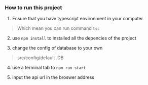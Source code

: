 ### How to run this project
1. Ensure that you have typescript environment in your computer
  > Which mean you can run command `tsc`

2. use `npm install` to installed all the depencies of the project

3. change the config of database to your own
  > src/config/default .DB

4. use a terminal tab to `npm run start`

5. input the api url in the broswer address